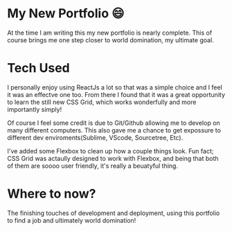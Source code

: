# My New Portfolio 😄
At the time I am writing this my new portfolio is nearly complete. This of course brings me one step closer to world domination, my ultimate goal. 

# Tech Used

I personally enjoy using ReactJs a lot so that was a simple choice and I feel it was an effectve one too. From there I found that it was a great opportunity to learn the still new CSS Grid, which works wonderfully and more importantly simply! 

Of course I feel some credit is due to Git/Github allowing me to develop on many different computers. This also gave me a chance to get expossure to different dev enviroments(Sublime, VScode, Sourcetree, Etc). 

I've added some Flexbox to clean up how a couple things look. Fun fact; CSS Grid was actaully designed to work with Flexbox, and being that both of them are soooo user friendly, it's really a beuatyful thing.

# Where to now?

The finishing touches of development and deployment, using this portfolio to find a job and ultimately world domination!